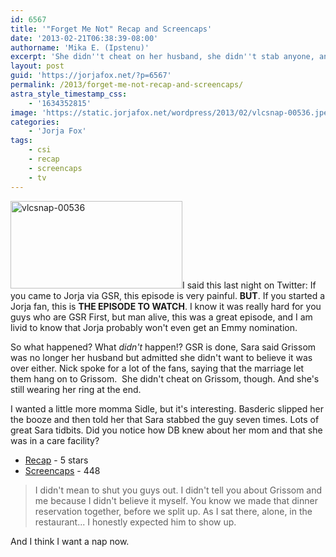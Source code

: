 ```yaml
---
id: 6567
title: '"Forget Me Not" Recap and Screencaps'
date: '2013-02-21T06:38:39-08:00'
authorname: 'Mika E. (Ipstenu)'
excerpt: 'She didn''t cheat on her husband, she didn''t stab anyone, and she didn''t shoot anyone... But she sure wanted to. Forget Me Not was great!'
layout: post
guid: 'https://jorjafox.net/?p=6567'
permalink: /2013/forget-me-not-recap-and-screencaps/
astra_style_timestamp_css:
    - '1634352815'
image: 'https://static.jorjafox.net/wordpress/2013/02/vlcsnap-00536.jpeg'
categories:
    - 'Jorja Fox'
tags:
    - csi
    - recap
    - screencaps
    - tv
---
```


<a href="//static.jorjafox.net/wordpress/2013/02/vlcsnap-00536.jpeg"><img class="alignleft size-thumbnail wp-image-6575" alt="vlcsnap-00536" src="//static.jorjafox.net/wordpress/2013/02/vlcsnap-00536-250x250.jpeg" width="275" height="140" /></a>I said this last night on Twitter: If you came to Jorja via GSR, this episode is very painful. **BUT**. If you started a Jorja fan, this is **THE EPISODE TO WATCH**. I know it was really hard for you guys who are GSR First, but man alive, this was a great episode, and I am livid to know that Jorja probably won't even get an Emmy nomination.

So what happened? What _didn't_ happen!? GSR is done, Sara said Grissom was no longer her husband but admitted she didn't want to believe it was over either. Nick spoke for a lot of the fans, saying that the marriage let them hang on to Grissom.  She didn't cheat on Grissom, though. And she's still wearing her ring at the end.

I wanted a little more momma Sidle, but it's interesting. Basderic slipped her the booze and then told her that Sara stabbed the guy seven times. Lots of great Sara tidbits. Did you notice how DB knew about her mom and that she was in a care facility?
<ul>
	<li><a href="https://jorjafox.net/wiki/Forget_Me_Not">Recap</a> - 5 stars</li>
	<li><a href="https://jorjafox.net/gallery/tv/csi/season13/15forget/">Screencaps</a> - 448</li>
</ul>
<blockquote>I didn't mean to shut you guys out. I didn't tell you about Grissom and me because I didn't believe it myself. You know we made that dinner reservation together, before we split up. As I sat there, alone, in the restaurant... I honestly expected him to show up.</blockquote>
And I think I want a nap now.
